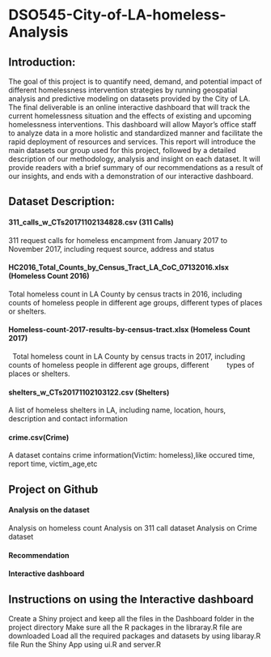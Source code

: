 # DSO545-City-of-LA-homeless-Analysis



## Introduction:
The goal of this project is to quantify need, demand, and potential impact of different
homelessness intervention strategies by running geospatial analysis and predictive modeling on datasets provided by the City of LA. 
The final deliverable is an online interactive dashboard that will track the current homelessness situation and the effects of existing and upcoming homelessness interventions. This dashboard will allow Mayor’s office staff to analyze data in a more holistic and standardized manner and facilitate the rapid deployment of resources and services.
This report will introduce the main datasets our group used for this project, followed by a detailed description of our methodology, analysis and insight on each dataset. It will provide readers with a brief summary of our recommendations as a result of our insights, and ends with a demonstration of our interactive dashboard.
                       
                                                                                         
                           
## Dataset Description:
#### 311_calls_w_CTs20171102134828.csv (311 Calls)
   311 request calls for homeless encampment from January 2017 to November 2017, including request source, address and status
#### HC2016_Total_Counts_by_Census_Tract_LA_CoC_07132016.xlsx (Homeless Count 2016)
   Total homeless count in LA County by census tracts in 2016, including counts of homeless people in different age groups, different         types of places or shelters.
#### Homeless-count-2017-results-by-census-tract.xlsx (Homeless Count 2017)
   Total homeless count in LA County by census tracts in 2017, including counts of homeless people in different age groups, different         types of places or shelters.
#### shelters_w_CTs20171102103122.csv (Shelters)
   A list of homeless shelters in LA, including name, location, hours, description and contact information
#### crime.csv(Crime)
A dataset contains crime information(Victim: homeless),like occured time, report time, victim_age,etc



## Project on Github
#### Analysis on the dataset
Analysis on homeless count 
Analysis on 311 call dataset 
Analysis on Crime dataset
#### Recommendation 
#### Interactive dashboard 



## Instructions on using the Interactive dashboard
Create a Shiny project and keep all the files in the Dashboard folder in the project directory
Make sure all the R packages in the libraray.R file are downloaded
Load all the required packages and datasets by using libaray.R file
Run the Shiny App using ui.R and server.R
